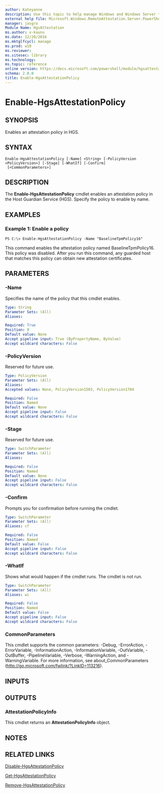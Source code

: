 ```yaml
---
author: Kateyanne
description: Use this topic to help manage Windows and Windows Server technologies with Windows PowerShell.
external help file: Microsoft.Windows.RemoteAttestation.Server.PowerShell.dll-Help.xml
manager: jasgro
Module Name: HgsAttestation
ms.author: v-kaunu
ms.date: 12/20/2016
ms.mktglfcycl: manage
ms.prod: w10
ms.reviewer: 
ms.sitesec: library
ms.technology: 
ms.topic: reference
online version: https://docs.microsoft.com/powershell/module/hgsattestation/enable-hgsattestationpolicy?view=windowsserver2022-ps&wt.mc_id=ps-gethelp
schema: 2.0.0
title: Enable-HgsAttestationPolicy
---
```


# Enable-HgsAttestationPolicy

## SYNOPSIS
Enables an attestation policy in HGS.

## SYNTAX

```
Enable-HgsAttestationPolicy [-Name] <String> [-PolicyVersion <PolicyVersion>] [-Stage] [-WhatIf] [-Confirm]
 [<CommonParameters>]
```

## DESCRIPTION
The **Enable-HgsAttestationPolicy** cmdlet enables an attestation policy in the Host Guardian Service (HGS).
Specify the policy to enable by name.

## EXAMPLES

### Example 1: Enable a policy
```
PS C:\> Enable-HgsAttestationPolicy -Name "BaselineTpmPolicy16"
```

This command enables the attestation policy named BaselineTpmPolicy16.
This policy was disabled.
After you run this command, any guarded host that matches this policy can obtain new attestation certificates.

## PARAMETERS

### -Name
Specifies the name of the policy that this cmdlet enables.

```yaml
Type: String
Parameter Sets: (All)
Aliases: 

Required: True
Position: 0
Default value: None
Accept pipeline input: True (ByPropertyName, ByValue)
Accept wildcard characters: False
```

### -PolicyVersion
Reserved for future use.

```yaml
Type: PolicyVersion
Parameter Sets: (All)
Aliases: 
Accepted values: None, PolicyVersion1503, PolicyVersion1704

Required: False
Position: Named
Default value: None
Accept pipeline input: False
Accept wildcard characters: False
```

### -Stage
Reserved for future use.

```yaml
Type: SwitchParameter
Parameter Sets: (All)
Aliases: 

Required: False
Position: Named
Default value: None
Accept pipeline input: False
Accept wildcard characters: False
```

### -Confirm
Prompts you for confirmation before running the cmdlet.

```yaml
Type: SwitchParameter
Parameter Sets: (All)
Aliases: cf

Required: False
Position: Named
Default value: False
Accept pipeline input: False
Accept wildcard characters: False
```

### -WhatIf
Shows what would happen if the cmdlet runs.
The cmdlet is not run.

```yaml
Type: SwitchParameter
Parameter Sets: (All)
Aliases: wi

Required: False
Position: Named
Default value: False
Accept pipeline input: False
Accept wildcard characters: False
```

### CommonParameters
This cmdlet supports the common parameters: -Debug, -ErrorAction, -ErrorVariable, -InformationAction, -InformationVariable, -OutVariable, -OutBuffer, -PipelineVariable, -Verbose, -WarningAction, and -WarningVariable. For more information, see about_CommonParameters (http://go.microsoft.com/fwlink/?LinkID=113216).

## INPUTS

## OUTPUTS

### AttestationPolicyInfo
This cmdlet returns an **AttestationPolicyInfo** object.

## NOTES

## RELATED LINKS

[Disable-HgsAttestationPolicy](./Disable-HgsAttestationPolicy.md)

[Get-HgsAttestationPolicy](./Get-HgsAttestationPolicy.md)

[Remove-HgsAttestationPolicy](./Remove-HgsAttestationPolicy.md)

